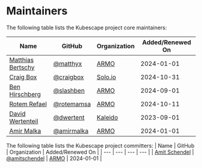 # Maintainers

The following table lists the Kubescape project core maintainers:

| Name | GitHub | Organization | Added/Renewed On |
| --- | --- | --- | --- |
| [Matthias Bertschy](https://www.linkedin.com/in/matthias-bertschy-b427b815/) | [@matthyx](https://github.com/matthyx) | [ARMO](https://www.armosec.io/) | 2024-01-01 |
| [Craig Box](https://www.linkedin.com/in/crbnz/) | [@craigbox](https://github.com/craigbox) | [Solo.io](https://www.solo.io/) | 2024-10-31 |
| [Ben Hirschberg](https://www.linkedin.com/in/benyamin-ben-hirschberg-66141890) | [@slashben](https://github.com/slashben) | [ARMO](https://www.armosec.io/) | 2024-09-01 |
| [Rotem Refael](https://www.linkedin.com/in/rotem-refael) | [@rotemamsa](https://github.com/rotemamsa) | [ARMO](https://www.armosec.io/) | 2024-10-11 |
| [David Wertenteil](https://www.linkedin.com/in/david-wertenteil-0ba277b9) | [@dwertent](https://github.com/dwertent) | [Kaleido](https://www.kaleido.io/) | 2023-09-01 |
| [Amir Malka](https://www.linkedin.com/in/amirmalka/) | [@amirmalka](https://github.com/amirmalka) | [ARMO](https://www.armosec.io/) | 2024-01-01 |

The following table lists the Kubescape project committers:
| Name | GitHub | Organization | Added/Renewed On |
| --- | --- | --- | --- |
| [Amit Schendel](https://www.linkedin.com/in/matthias-bertschy-b427b815/) | [@amitschendel](https://github.com/amitschendel) | [ARMO](https://www.armosec.io/) | 2024-01-01 |

